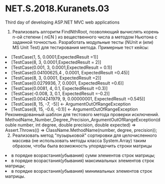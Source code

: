 # NET.S.2018.Kuranets.03
Third day of developing ASP.NET MVC web applications
1.	Реализовать алгоритм FindNthRoot, позволяющий вычислять корень n-ой степени ( n∈N ) из вещественного числа а методом Ньютона с заданной точностью. Разработать модульные тесты (NUnit и (или) MS Unit Test) для тестирования метода. Примерные тест кейсы:
<li>
[TestCase(1, 5, 0.0001,ExpectedResult =1)]
<li>
[TestCase(8, 3, 0.0001,ExpectedResult = 2)]
<li>
[TestCase(0.001, 3, 0.0001,ExpectedResult = 0.1)]
<li>
[TestCase(0.04100625,4 , 0.0001, ExpectedResult =0.45)]
<li>
[TestCase(8, 3, 0.0001, ExpectedResult =2)]
<li>
[TestCase(0.0279936, 7, 0.0001, ExpectedResult =0.6)]
<li>
[TestCase(0.0081, 4, 0.1, ExpectedResult =0.3)]
<li>
[TestCase(-0.008, 3, 0.1, ExpectedResult =-0.2)]
<li>
[TestCase(0.004241979, 9, 0.00000001, ExpectedResult =0.545)]
<li>
[TestCase(8, 15, -7, -5)] <- ArgumentOutOfRangeException
<li>
[TestCase(8, 15, -0.6, -0.1)] <- ArgumentOutOfRangeException
Рекомендованный шаблон для тестового метода проверки исключений.
MethodName_Number_Degree_Precision_ArgumentOutOfRangeException(double number, int degree, double precision, double expected) => Assert.Throws(() => ClassName.MethodName(number, degree, precision));
 
 
2.	Реализовать метод "пузырьковой" сортировки для целочисленного массива (не использовать методы класса System.Array) таким образом, чтобы была возможность упорядочить строки матрицы
<li>в порядке возрастания(убывания) сумм элементов строк матрицы;
<li>в порядке возрастания(убывания) максимальных элементов строк матрицы;
<li>в порядке возрастания(убывания) минимальных элементов строк матрицы.
